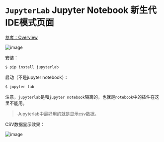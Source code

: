 # `JupyterLab` Jupyter Notebook 新生代IDE模式页面

[参考：Overview](https://jupyterlab.readthedocs.io/en/stable/getting_started/overview.html)

![image](https://user-images.githubusercontent.com/14041622/47287425-be9e1d00-d624-11e8-9519-1aed2739c6a7.png)

安装：
```sh
$ pip install jupyterlab
```

启动（不是jupyter notebook）：
```sh
$ jupyter lab
```

注意，`jupyterlab`是和`jupyter notebook`隔离的，也就是`notebook`中的插件在这里不能用。

> Jupyterlab中最好用的就是显示csv数据。

CSV数据显示效果：

![image](https://user-images.githubusercontent.com/14041622/47287487-f6a56000-d624-11e8-8731-a1a4e2045e48.png)
